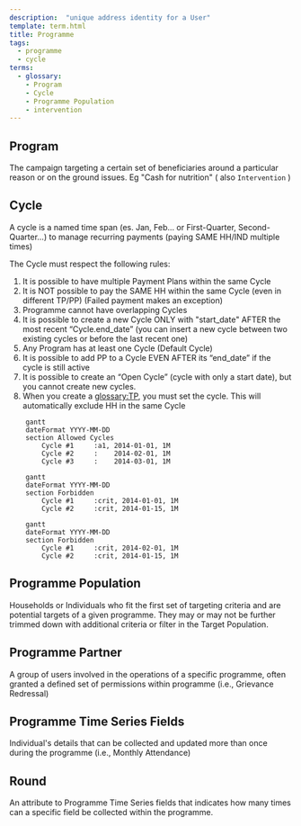 ```yaml
---
description:  "unique address identity for a User"
template: term.html
title: Programme
tags:
  - programme
  - cycle
terms:
  - glossary:
    - Program
    - Cycle
    - Programme Population
    - intervention
---
```


## Program

The campaign targeting a certain set of beneficiaries around a particular
        reason or on the ground issues. Eg &quot;Cash for nutrition&quot; ( also `Intervention` )

## Cycle

A cycle is a named time span (es. Jan, Feb… or First-Quarter, Second-Quarter…) to manage recurring payments
(paying SAME HH/IND multiple times)

The Cycle must respect the following rules:

1. It is possible to have multiple Payment Plans within the same Cycle
1. It is NOT possible to pay the SAME HH within the same Cycle (even in different TP/PP) (Failed payment makes an exception)
1. Programme cannot have overlapping Cycles
1. It is possible to create a new Cycle ONLY with "start_date" AFTER the most recent “Cycle.end_date” (you can insert a new cycle between two existing cycles or before the last recent one)
1. Any Program has at least one Cycle (Default Cycle)
1. It is possible to add PP to a Cycle EVEN AFTER its “end_date” if the cycle is still active
1. It is possible to create an “Open Cycle” (cycle with only a start date), but you cannot create new cycles.
1. When you create a <glossary:TP>, you must set the cycle. This will automatically exclude HH in the same Cycle

```mermaid
    gantt
    dateFormat YYYY-MM-DD
    section Allowed Cycles
        Cycle #1     :a1, 2014-01-01, 1M
        Cycle #2     :    2014-02-01, 1M
        Cycle #3     :    2014-03-01, 1M
```

```mermaid
    gantt
    dateFormat YYYY-MM-DD
    section Forbidden
        Cycle #1     :crit, 2014-01-01, 1M
        Cycle #2     :crit, 2014-01-15, 1M
```

```mermaid
    gantt
    dateFormat YYYY-MM-DD
    section Forbidden
        Cycle #1     :crit, 2014-02-01, 1M
        Cycle #2     :crit, 2014-01-15, 1M
```


## Programme Population

Households or Individuals who fit the first set of targeting criteria and
        are potential targets of a given programme. They may or may not be further
        trimmed down with additional criteria or filter in the Target Population.

## Programme Partner

A group of users involved in the operations of a specific programme,
often granted a defined set of permissions within programme (i.e., Grievance Redressal)

## Programme Time Series Fields

Individual's details that can be collected and updated more than once during the programme (i.e., Monthly Attendance)

## Round

An attribute to Programme Time Series fields that indicates how many times can a specific field be collected within the programme.
